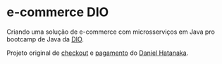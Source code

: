 # e-commerce DIO

Criando uma solução de e-commerce com microsserviços em Java pro bootcamp de Java da [DIO](https://web.digitalinnovation.one/home).

Projeto original de [checkout](https://github.com/hatanakadaniel/ecommerce-checkout-api) e [pagamento](https://github.com/hatanakadaniel/ecommerce-payment-api) do [Daniel Hatanaka](https://github.com/hatanakadaniel).
